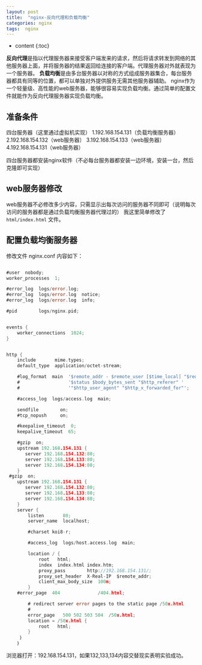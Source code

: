 ```yaml
---
layout: post
title:  "nginx-反向代理和负载均衡"
categories: nginx
tags:  nginx
---
```



* content
{:toc}

**反向代理**是指以代理服务器来接受客户端发来的请求，然后将请求转发到网络的其他服务器上面，并将服务器的结果返回给连接的客户端。代理服务器对外就表现为一个服务器。
**负载均衡**是由多台服务器以对称的方式组成服务器集合，每台服务器都具有同等的位置，都可以单独对外提供服务无需其他服务器辅助。
nginx作为一个轻量级、高性能的web服务器，能够很容易实现负载均衡。通过简单的配置文件就能作为反向代理服务器实现负载均衡。

<!--excerpt-->

## 准备条件

四台服务器（这里通过虚拟机实现）
1.192.168.154.131（负载均衡服务器）
2.192.168.154.132（web服务器）
3.192.168.154.133（web服务器）
4.192.168.154.131（web服务器）

四台服务器都安装nginx软件（不必每台服务器都安装一边环境，安装一台，然后克隆即可实现）

## web服务器修改

web服务器不必修改多少内容，只需显示出每次访问的服务器不同即可（说明每次访问的服务器都是通过负载均衡服务器代理过的）
我这里简单修改了 ` html/index.html ` 文件。

## 配置负载均衡服务器
修改文件 nginx.conf 内容如下：

```go

#user  nobody;
worker_processes  1;

#error_log  logs/error.log;
#error_log  logs/error.log  notice;
#error_log  logs/error.log  info;

#pid        logs/nginx.pid;


events {
    worker_connections  1024;
}


http {
    include       mime.types;
    default_type  application/octet-stream;

    #log_format  main  '$remote_addr - $remote_user [$time_local] "$request" '
    #                  '$status $body_bytes_sent "$http_referer" '
    #                  '"$http_user_agent" "$http_x_forwarded_for"';

    #access_log  logs/access.log  main;

    sendfile        on;
    #tcp_nopush     on;

    #keepalive_timeout  0;
    keepalive_timeout  65;

    #gzip  on;
    upstream 192.168.154.131 {
       server 192.168.154.132:80;
       server 192.168.154.133:80;
       server 192.168.154.134:80;
    }
 #gzip  on;
    upstream 192.168.154.131 {
       server 192.168.154.132:80;
       server 192.168.154.133:80;
       server 192.168.154.134:80;
    }
    server {
        listen       80;
        server_name  localhost;

        #charset koi8-r;

        #access_log  logs/host.access.log  main;

        location / {
            root   html;
            index  index.html index.htm;
            proxy_pass        http://192.168.154.131/;
            proxy_set_header  X-Real-IP  $remote_addr;
            client_max_body_size  100m;
        }
    #error_page  404              /404.html;

        # redirect server error pages to the static page /50x.html
        #
        error_page   500 502 503 504  /50x.html;
        location = /50x.html {
            root   html;
        }
     ｝
    ｝

```

浏览器打开：192.168.154.131，如果132,133,134内容交替现实表明实验成功。
